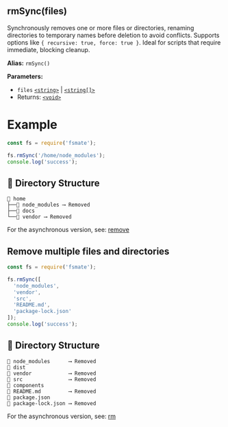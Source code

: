 ## rmSync(files)

Synchronously removes one or more files or directories, renaming directories to temporary names before deletion to avoid conflicts. Supports options like `{ recursive: true, force: true }`. Ideal for scripts that require immediate, blocking cleanup.

**Alias:** `rmSync()`

**Parameters:**

- `files` [`<string>`](https://developer.mozilla.org/en-US/docs/Web/JavaScript/Data_structures#String_type) | [`<string[]>`](https://developer.mozilla.org/en-US/docs/Web/JavaScript/Reference/Global_Objects/Array)
- Returns: [`<void>`](https://developer.mozilla.org/en-US/docs/Web/JavaScript/Reference/Operators/void)

# Example

```js
const fs = require('fsmate');

fs.rmSync('/home/node_modules');
console.log('success');
```

## 📁 Directory Structure

```
📁 home
├──📁 node_modules ⟶ Removed
├──📁 docs
└──📁 vendor ⟶ Removed
```

For the asynchronous version, see: [remove](./remove.md)

## Remove multiple files and directories

```js
const fs = require('fsmate');

fs.rmSync([
  'node_modules',
  'vendor',
  'src',
  'README.md',
  'package-lock.json'
]);
console.log('success');
```

## 📁 Directory Structure

```
📁 node_modules      ⟶ Removed
📁 dist
📁 vendor            ⟶ Removed
📁 src               ⟶ Removed
📁 components
📄 README.md         ⟶ Removed
📄 package.json
📄 package-lock.json ⟶ Removed
```

For the asynchronous version, see: [rm](./rm.md)